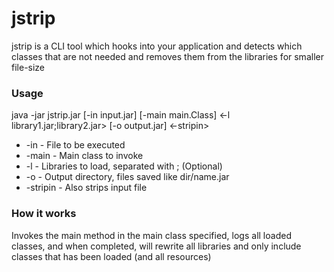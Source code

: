 # jstrip
jstrip is a CLI tool which hooks into your application and detects which classes that are not needed and removes them from the libraries for smaller file-size


### Usage

java -jar jstrip.jar [-in input.jar] [-main main.Class] <-l library1.jar;library2.jar> [-o output.jar] <-stripin>
- -in - File to be executed
- -main - Main class to invoke
- -l - Libraries to load, separated with ; (Optional)
- -o - Output directory, files saved like dir/name.jar
- -stripin - Also strips input file

### How it works

Invokes the main method in the main class specified, logs all loaded classes, and when completed, will rewrite all libraries and only include classes that has been loaded (and all resources)